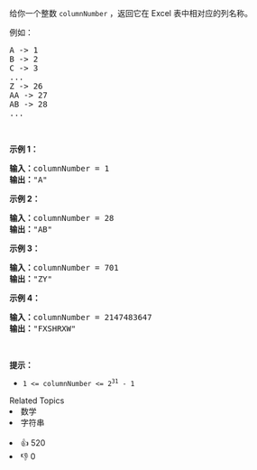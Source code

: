 <p>给你一个整数 <code>columnNumber</code> ，返回它在 Excel 表中相对应的列名称。</p>

<p>例如：</p>

<pre>
A -> 1
B -> 2
C -> 3
...
Z -> 26
AA -> 27
AB -> 28 
...
</pre>

<p> </p>

<p><strong>示例 1：</strong></p>

<pre>
<strong>输入：</strong>columnNumber = 1
<strong>输出：</strong>"A"
</pre>

<p><strong>示例 2：</strong></p>

<pre>
<strong>输入：</strong>columnNumber = 28
<strong>输出：</strong>"AB"
</pre>

<p><strong>示例 3：</strong></p>

<pre>
<strong>输入：</strong>columnNumber = 701
<strong>输出：</strong>"ZY"
</pre>

<p><strong>示例 4：</strong></p>

<pre>
<strong>输入：</strong>columnNumber = 2147483647
<strong>输出：</strong>"FXSHRXW"
</pre>

<p> </p>

<p><strong>提示：</strong></p>

<ul>
	<li><code>1 <= columnNumber <= 2<sup>31</sup> - 1</code></li>
</ul>
<div><div>Related Topics</div><div><li>数学</li><li>字符串</li></div></div><br><div><li>👍 520</li><li>👎 0</li></div>
